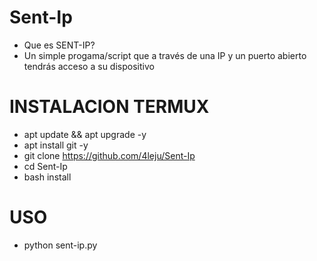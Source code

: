 # Sent-Ip
* Que es SENT-IP?   
* Un simple progama/script que a través de una IP y un puerto abierto tendrás acceso a su dispositivo 

# INSTALACION TERMUX
* apt update && apt upgrade -y
* apt install git -y
* git clone https://github.com/4leju/Sent-Ip
* cd Sent-Ip
* bash install

# USO
* python sent-ip.py
